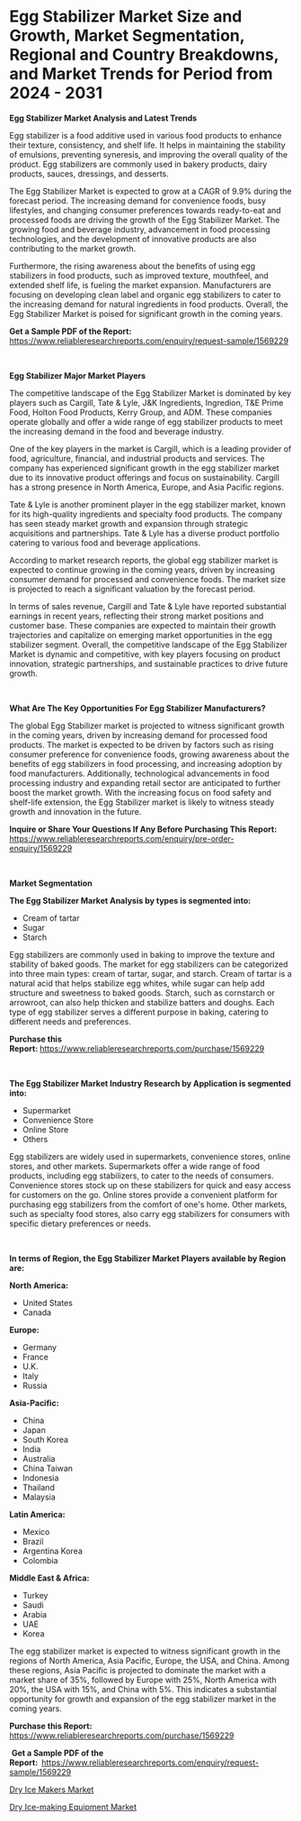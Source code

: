 <p><h1>Egg Stabilizer Market Size and Growth, Market Segmentation, Regional and Country Breakdowns, and Market Trends for Period from 2024 -  2031</h1></p><p><strong>Egg Stabilizer Market Analysis and Latest Trends</strong></p>
<p><p>Egg stabilizer is a food additive used in various food products to enhance their texture, consistency, and shelf life. It helps in maintaining the stability of emulsions, preventing syneresis, and improving the overall quality of the product. Egg stabilizers are commonly used in bakery products, dairy products, sauces, dressings, and desserts.</p><p>The Egg Stabilizer Market is expected to grow at a CAGR of 9.9% during the forecast period. The increasing demand for convenience foods, busy lifestyles, and changing consumer preferences towards ready-to-eat and processed foods are driving the growth of the Egg Stabilizer Market. The growing food and beverage industry, advancement in food processing technologies, and the development of innovative products are also contributing to the market growth.</p><p>Furthermore, the rising awareness about the benefits of using egg stabilizers in food products, such as improved texture, mouthfeel, and extended shelf life, is fueling the market expansion. Manufacturers are focusing on developing clean label and organic egg stabilizers to cater to the increasing demand for natural ingredients in food products. Overall, the Egg Stabilizer Market is poised for significant growth in the coming years.</p></p>
<p><strong>Get a Sample PDF of the Report:&nbsp;</strong> <a href="https://www.reliableresearchreports.com/enquiry/request-sample/1569229">https://www.reliableresearchreports.com/enquiry/request-sample/1569229</a></p>
<p>&nbsp;</p>
<p><strong>Egg Stabilizer Major Market Players</strong></p>
<p><p>The competitive landscape of the Egg Stabilizer Market is dominated by key players such as Cargill, Tate & Lyle, J&K Ingredients, Ingredion, T&E Prime Food, Holton Food Products, Kerry Group, and ADM. These companies operate globally and offer a wide range of egg stabilizer products to meet the increasing demand in the food and beverage industry.</p><p>One of the key players in the market is Cargill, which is a leading provider of food, agriculture, financial, and industrial products and services. The company has experienced significant growth in the egg stabilizer market due to its innovative product offerings and focus on sustainability. Cargill has a strong presence in North America, Europe, and Asia Pacific regions.</p><p>Tate & Lyle is another prominent player in the egg stabilizer market, known for its high-quality ingredients and specialty food products. The company has seen steady market growth and expansion through strategic acquisitions and partnerships. Tate & Lyle has a diverse product portfolio catering to various food and beverage applications.</p><p>According to market research reports, the global egg stabilizer market is expected to continue growing in the coming years, driven by increasing consumer demand for processed and convenience foods. The market size is projected to reach a significant valuation by the forecast period.</p><p>In terms of sales revenue, Cargill and Tate & Lyle have reported substantial earnings in recent years, reflecting their strong market positions and customer base. These companies are expected to maintain their growth trajectories and capitalize on emerging market opportunities in the egg stabilizer segment. Overall, the competitive landscape of the Egg Stabilizer Market is dynamic and competitive, with key players focusing on product innovation, strategic partnerships, and sustainable practices to drive future growth.</p></p>
<p>&nbsp;</p>
<p><strong>What Are The Key Opportunities For Egg Stabilizer Manufacturers?</strong></p>
<p><p>The global Egg Stabilizer market is projected to witness significant growth in the coming years, driven by increasing demand for processed food products. The market is expected to be driven by factors such as rising consumer preference for convenience foods, growing awareness about the benefits of egg stabilizers in food processing, and increasing adoption by food manufacturers. Additionally, technological advancements in food processing industry and expanding retail sector are anticipated to further boost the market growth. With the increasing focus on food safety and shelf-life extension, the Egg Stabilizer market is likely to witness steady growth and innovation in the future.</p></p>
<p><strong>Inquire or Share Your Questions If Any Before Purchasing This Report:</strong> <a href="https://www.reliableresearchreports.com/enquiry/pre-order-enquiry/1569229">https://www.reliableresearchreports.com/enquiry/pre-order-enquiry/1569229</a></p>
<p>&nbsp;</p>
<p><strong>Market Segmentation</strong></p>
<p><strong>The Egg Stabilizer Market Analysis by types is segmented into:</strong></p>
<p><ul><li>Cream of tartar</li><li>Sugar</li><li>Starch</li></ul></p>
<p><p>Egg stabilizers are commonly used in baking to improve the texture and stability of baked goods. The market for egg stabilizers can be categorized into three main types: cream of tartar, sugar, and starch. Cream of tartar is a natural acid that helps stabilize egg whites, while sugar can help add structure and sweetness to baked goods. Starch, such as cornstarch or arrowroot, can also help thicken and stabilize batters and doughs. Each type of egg stabilizer serves a different purpose in baking, catering to different needs and preferences.</p></p>
<p><strong>Purchase this Report:&nbsp;</strong><a href="https://www.reliableresearchreports.com/purchase/1569229">https://www.reliableresearchreports.com/purchase/1569229</a></p>
<p>&nbsp;</p>
<p><strong>The Egg Stabilizer Market Industry Research by Application is segmented into:</strong></p>
<p><ul><li>Supermarket</li><li>Convenience Store</li><li>Online Store</li><li>Others</li></ul></p>
<p><p>Egg stabilizers are widely used in supermarkets, convenience stores, online stores, and other markets. Supermarkets offer a wide range of food products, including egg stabilizers, to cater to the needs of consumers. Convenience stores stock up on these stabilizers for quick and easy access for customers on the go. Online stores provide a convenient platform for purchasing egg stabilizers from the comfort of one's home. Other markets, such as specialty food stores, also carry egg stabilizers for consumers with specific dietary preferences or needs.</p></p>
<p>&nbsp;</p>
<p><strong>In terms of Region, the Egg Stabilizer Market Players available by Region are:</strong></p>
<p>
    <p> <strong> North America: </strong>
        <ul>
            <li>United States</li>
            <li>Canada</li>
        </ul>
        </p> 
    <p> <strong> Europe: </strong>
        <ul>
            <li>Germany</li>
            <li>France</li>
            <li>U.K.</li>
            <li>Italy</li>
            <li>Russia</li>
        </ul>
        </p> 
    <p> <strong> Asia-Pacific: </strong>
        <ul>
            <li>China</li>
            <li>Japan</li>
            <li>South Korea</li>
            <li>India</li>
            <li>Australia</li>
            <li>China Taiwan</li>
            <li>Indonesia</li>
            <li>Thailand</li>
            <li>Malaysia</li>
        </ul>
        </p> 
    <p> <strong> Latin America: </strong>
        <ul>
            <li>Mexico</li>
            <li>Brazil</li>
            <li>Argentina Korea</li>
            <li>Colombia</li>
        </ul>
        </p> 
    <p> <strong> Middle East & Africa: </strong>
        <ul>
            <li>Turkey</li>
            <li>Saudi</li>
            <li>Arabia</li>
            <li>UAE</li>
            <li>Korea</li>
        </ul>
    </p>
    </p>
<p><p>The egg stabilizer market is expected to witness significant growth in the regions of North America, Asia Pacific, Europe, the USA, and China. Among these regions, Asia Pacific is projected to dominate the market with a market share of 35%, followed by Europe with 25%, North America with 20%, the USA with 15%, and China with 5%. This indicates a substantial opportunity for growth and expansion of the egg stabilizer market in the coming years.</p></p>
<p><strong>Purchase this Report: </strong><a href="https://www.reliableresearchreports.com/purchase/1569229">https://www.reliableresearchreports.com/purchase/1569229</a></p>
<p>&nbsp;<strong>Get a Sample PDF of the Report:&nbsp;&nbsp;</strong><a href="https://www.reliableresearchreports.com/enquiry/request-sample/1569229">https://www.reliableresearchreports.com/enquiry/request-sample/1569229</a></p>
<p><strong></strong></p>
<p><p><a href="https://issuu.com/reportprime-2/docs/dry-ice-makers-market-size-2030.pptx">Dry Ice Makers Market</a></p><p><a href="https://issuu.com/reportprime-2/docs/dry-ice-making-equipment-market-size-2030.pptx">Dry Ice-making Equipment Market</a></p></p>